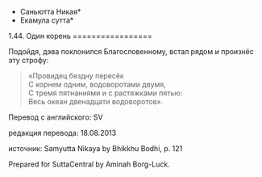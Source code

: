 * Саньютта Никая*
* Екамула сутта*

1\.44\. Один корень
\=\=\=\=\=\=\=\=\=\=\=\=\=\=\=\=\=

Подойдя, дэва поклонился Благословенному, встал рядом и произнёс эту строфу:

> «Провидец бездну пересёк  
> С корнем одним, водоворотами двумя,  
> С тремя пятнаниями и с растяжками пятью:  
> Весь океан двенадцати водоворотов»\.

Перевод с английского: SV

редакция перевода: 18\.08\.2013

источник: Samyutta Nikaya by Bhikkhu Bodhi, p\. 121

Prepared for SuttaCentral by Aminah Borg\-Luck\.
